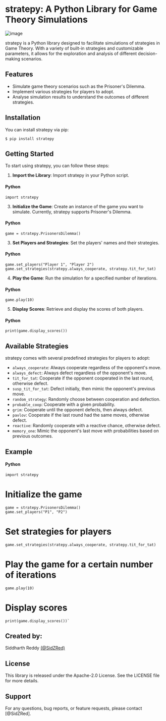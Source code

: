 # stratepy: A Python Library for Game Theory Simulations
![image](https://github.com/SidZRed/stratepy/assets/141948050/e2d1c151-3ad7-4500-b544-f3c6a04fcc42)



stratepy is a Python library designed to facilitate simulations of strategies in Game Theory. With a variety of built-in strategies and customizable parameters, it allows for the exploration and analysis of different decision-making scenarios.

## Features

-   Simulate game theory scenarios such as the Prisoner's Dilemma.
-   Implement various strategies for players to adopt.
-   Analyse simulation results to understand the outcomes of different strategies.

## Installation

You can install stratepy via pip:

``` 
$ pip install stratepy
```
## Getting Started

To start using stratepy, you can follow these steps:

1.  **Import the Library**: Import stratepy in your Python script.
#### Python
`import stratepy` 

3.  **Initialize the Game**: Create an instance of the game you want to simulate. Currently, stratepy supports Prisoner's Dilemma.

#### Python
`game = stratepy.PrisonersDilemma()` 

3.  **Set Players and Strategies**: Set the players' names and their strategies.

#### Python

`game.set_players("Player 1", "Player 2")
game.set_strategies(stratepy.always_cooperate, stratepy.tit_for_tat)` 

4.  **Play the Game**: Run the simulation for a specified number of iterations.

#### Python

`game.play(10)` 

5.  **Display Scores**: Retrieve and display the scores of both players.

#### Python

`print(game.display_scores())` 

## Available Strategies

stratepy comes with several predefined strategies for players to adopt:

-   `always_cooperate`: Always cooperate regardless of the opponent's move.
-   `always_defect`: Always defect regardless of the opponent's move.
-   `tit_for_tat`: Cooperate if the opponent cooperated in the last round, otherwise defect.
-   `susp_tit_for_tat`: Defect initially, then mimic the opponent's previous move.
-   `random_strategy`: Randomly choose between cooperation and defection.
-   `probable_coop`: Cooperate with a given probability.
-   `grim`: Cooperate until the opponent defects, then always defect.
-   `pavlov`: Cooperate if the last round had the same moves, otherwise defect.
-   `reactive`: Randomly cooperate with a reactive chance, otherwise defect.
-   `memory_one`: Mimic the opponent's last move with probabilities based on previous outcomes.

## Example

#### Python

`import stratepy`

# Initialize the game

    game = stratepy.PrisonersDilemma()
    game.set_players("P1", "P2")

# Set strategies for players

    game.set_strategies(stratepy.always_cooperate, stratepy.tit_for_tat)

# Play the game for a certain number of iterations

    game.play(10)

# Display scores

    print(game.display_scores())` 

## Created by:
Siddharth Reddy [(@SidZRed)](https://github.com/SidZRed)

## License

This library is released under the Apache-2.0 License. See the LICENSE file for more details.

## Support

For any questions, bug reports, or feature requests, please contact [@SidZRed].


